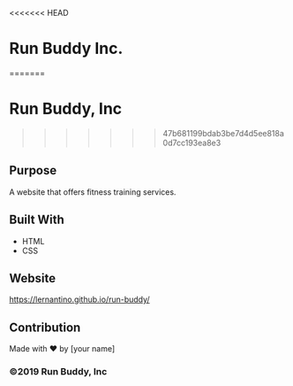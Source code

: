 <<<<<<< HEAD
# Run Buddy Inc.
=======
# Run Buddy, Inc
>>>>>>> 47b681199bdab3be7d4d5ee818a0d7cc193ea8e3

## Purpose
A website that offers fitness training services. 

## Built With
* HTML
* CSS

## Website
https://lernantino.github.io/run-buddy/

## Contribution
Made with ❤️ by [your name]

### ©️2019 Run Buddy, Inc 
